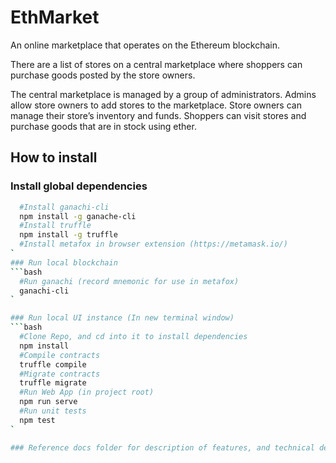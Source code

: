 # EthMarket

An online marketplace that operates on the Ethereum blockchain.
 
There are a list of stores on a central marketplace where shoppers can purchase goods posted by the store owners.
 
The central marketplace is managed by a group of administrators. Admins allow store owners to add stores to the marketplace. Store owners can manage their store’s inventory and funds. Shoppers can visit stores and purchase goods that are in stock using ether. 

## How to install

### Install global dependencies 
```bash
  #Install ganachi-cli
  npm install -g ganache-cli
  #Install truffle
  npm install -g truffle
  #Install metafox in browser extension (https://metamask.io/)
`
### Run local blockchain
```bash
  #Run ganachi (record mnemonic for use in metafox) 
  ganachi-cli
`

### Run local UI instance (In new terminal window)
```bash
  #Clone Repo, and cd into it to install dependencies
  npm install
  #Compile contracts
  truffle compile
  #Migrate contracts
  truffle migrate
  #Run Web App (in project root)
  npm run serve
  #Run unit tests
  npm test
`

### Reference docs folder for description of features, and technical details.